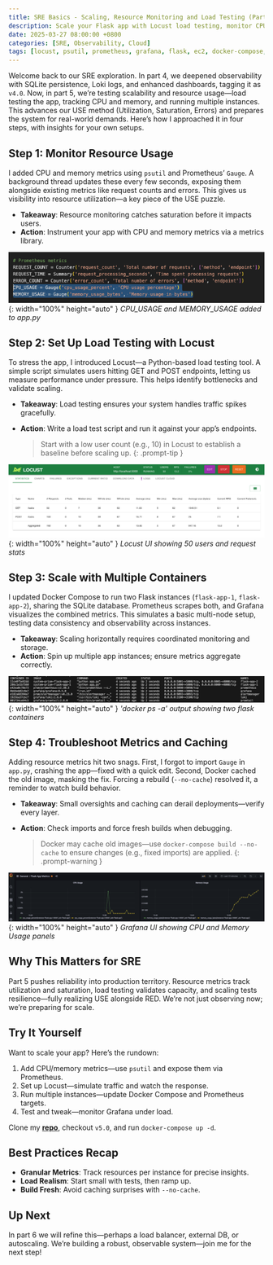 ```yaml
---
title: SRE Basics - Scaling, Resource Monitoring and Load Testing (Part 5)
description: Scale your Flask app with Locust load testing, monitor CPU and memory with Prometheus, and run multiple instances for production-ready reliability.
date: 2025-03-27 08:00:00 +0800
categories: [SRE, Observability, Cloud]
tags: [locust, psutil, prometheus, grafana, flask, ec2, docker-compose, scaling, monitoring]
---
```


Welcome back to our SRE exploration. In part 4, we deepened observability with SQLite persistence, Loki logs, and enhanced dashboards, tagging it as `v4.0`. Now, in part 5, we’re testing scalability and resource usage—load testing the app, tracking CPU and memory, and running multiple instances. This advances our USE method (Utilization, Saturation, Errors) and prepares the system for real-world demands. Here’s how I approached it in four steps, with insights for your own setups.

## Step 1: Monitor Resource Usage
I added CPU and memory metrics using `psutil` and Prometheus’ `Gauge`. A background thread updates these every few seconds, exposing them alongside existing metrics like request counts and errors. This gives us visibility into resource utilization—a key piece of the USE puzzle.

- **Takeaway**: Resource monitoring catches saturation before it impacts users.
- **Action**: Instrument your app with CPU and memory metrics via a metrics library.

![Desktop View](/assets/img/posts/20250327/cpu-and-memory-metrics.png ){: width="100%" height="auto" }
_CPU_USAGE and MEMORY_USAGE added to app.py_

## Step 2: Set Up Load Testing with Locust
To stress the app, I introduced Locust—a Python-based load testing tool. A simple script simulates users hitting GET and POST endpoints, letting us measure performance under pressure. This helps identify bottlenecks and validate scaling.

- **Takeaway**: Load testing ensures your system handles traffic spikes gracefully.
- **Action**: Write a load test script and run it against your app’s endpoints.
  
  > Start with a low user count (e.g., 10) in Locust to establish a baseline before scaling up.
  {: .prompt-tip }

![Desktop View](/assets/img/posts/20250327/locust-ui.png ){: width="100%" height="auto" }
_Locust UI showing 50 users and request stats_

## Step 3: Scale with Multiple Containers
I updated Docker Compose to run two Flask instances (`flask-app-1`, `flask-app-2`), sharing the SQLite database. Prometheus scrapes both, and Grafana visualizes the combined metrics. This simulates a basic multi-node setup, testing data consistency and observability across instances.

- **Takeaway**: Scaling horizontally requires coordinated monitoring and storage.
- **Action**: Spin up multiple app instances; ensure metrics aggregate correctly.

![Desktop View](/assets/img/posts/20250327/docker-ps-output.png ){: width="100%" height="auto" }
_'docker ps -a' output showing two flask containers_

## Step 4: Troubleshoot Metrics and Caching
Adding resource metrics hit two snags. First, I forgot to import `Gauge` in `app.py`, crashing the app—fixed with a quick edit. Second, Docker cached the old image, masking the fix. Forcing a rebuild (`--no-cache`) resolved it, a reminder to watch build behavior.

- **Takeaway**: Small oversights and caching can derail deployments—verify every layer.
- **Action**: Check imports and force fresh builds when debugging.
  
  > Docker may cache old images—use `docker-compose build --no-cache` to ensure changes (e.g., fixed imports) are applied.
  {: .prompt-warning }

![Desktop View](/assets/img/posts/20250327/cpu-and-memory-panels.png ){: width="100%" height="auto" }
_Grafana UI showing CPU and Memory Usage panels_

## Why This Matters for SRE
Part 5 pushes reliability into production territory. Resource metrics track utilization and saturation, load testing validates capacity, and scaling tests resilience—fully realizing USE alongside RED. We’re not just observing now; we’re preparing for scale.

## Try It Yourself
Want to scale your app? Here’s the rundown:
1. Add CPU/memory metrics—use `psutil` and expose them via Prometheus.
2. Set up Locust—simulate traffic and watch the response.
3. Run multiple instances—update Docker Compose and Prometheus targets.
4. Test and tweak—monitor Grafana under load.

Clone my [**repo**](https://github.com/Rick-Houser/system-prism), checkout `v5.0`, and run `docker-compose up -d`.

## Best Practices Recap
- **Granular Metrics**: Track resources per instance for precise insights.
- **Load Realism**: Start small with tests, then ramp up.
- **Build Fresh**: Avoid caching surprises with `--no-cache`.

## Up Next
In part 6 we will refine this—perhaps a load balancer, external DB, or autoscaling. We’re building a robust, observable system—join me for the next step!